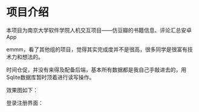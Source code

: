 # 项目介绍

本项目为南京大学软件学院人机交互项目——仿豆瓣的书籍信息、评论汇总安卓App

emmm，看了其他组的项目，觉得其实完成度并不是很高，很多同学是很富有技术力和想法的。

时间仓促，并没有来得及配备后端，基本所有数据都是我自己手敲进去的，用Sqlite数据库暂时顶着进行读写操作。

效果图如下：

登录注册界面：

